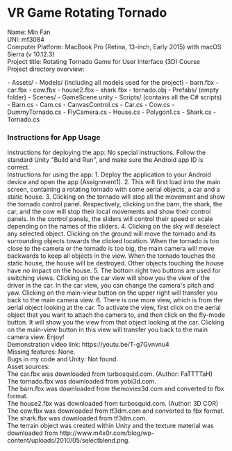 # VR Game Rotating Tornado

Name: Min Fan   <br>
UNI: mf3084 <br>
Computer Platform: MacBook Pro (Retina, 13-inch, Early 2015) with macOS Sierra (v 10.12.3)  <br>
Project title: Rotating Tornado Game for User Interface (3D) Course <br>
Project directory overview: <br>
<div>
 - Assets/
    - Models/   (including all models used for the project)
        - barn.fbx
        - car.fbx
        - cow.fbx
        - house2.fbx
        - shark.fbx
        - tornado.obj
    - Prefabs/  (empty folder)
    - Scenes/
        - GameScene.unity
    - Scripts/  (contains all the C# scripts)
        - Barn.cs
        - Cam.cs
        - CanvasControl.cs
        - Car.cs
        - Cow.cs
        - DummyTornado.cs
        - FlyCamera.cs
        - House.cs
        - Polygon1.cs
        - Shark.cs
        - Tornado.cs
</div>
<h3> Instructions for App Usage</h3>
Instructions for deploying the app: No special instructions. Follow the standard Unity "Build and Run", and make sure the Android app ID is correct.
<br>
Instructions for using the app:
1. Deploy the application to your Android device and open the app (Assignment1).
2. This will first load into the main screen, containing a rotating tornado with some aerial objects, a car and a static house.
3. Clicking on the tornado will stop all the movement and show the tornado control panel. Respectively, clicking on the barn, the shark, the car, and the cow will stop their local movements and show their control panels. In the control panels, the sliders will control their speed or scale depending on the names of the sliders.
4. Clicking on the sky will deselect any selected object. Clicking on the ground will move the tornado and its surrounding objects towards the clicked location. When the tornado is too close to the camera or the tornado is too big, the main camera will move backwards to keep all objects in the view. When the tornado touches the static house, the house will be destroyed. Other objects touching the house have no impact on the house.
5. The bottom right two buttons are used for switching views. Clicking on the car view will show you the view of the driver in the car. In the car view, you can change the camera's pitch and yaw. Clicking on the main-view button on the upper right will transfer you back to the main camera view.
6. There is one more view, which is from the aerial object looking at the car. To activate the view, first click on the aerial object that you want to attach the camera to, and then click on the fly-mode button. It will show you the view from that object looking at the car. Clicking on the main-view button in this view will transfer you back to the main camera view.
Enjoy!
<br>
Demonstration video link:
https://youtu.be/T-g7Gvnvnu4
<br>
Missing features: None. <br>
Bugs in my code and Unity: Not found.   <br>
Asset sources:  <br>
The car.fbx was downloaded from turbosquid.com. (Author: FaTTTTaH) <br>
The tornado.fbx was downloaded from yobi3d.com. <br>
The barn.fbx was downloaded from themovies3d.com and converted to fbx format. <br>
The house2.fbx was downloaded from turbosquid.com. (Author: 3D COR) <br>
The cow.fbx was downloaded from tf3dm.com and converted to fbx format. <br>
The shark.fbx was downloaded from tf3dm.com. <br>
The terrain object was created within Unity and the texture material was downloaded from http://www.m4x0r.com/blog/wp-content/uploads/2010/05/selectblend.png.
